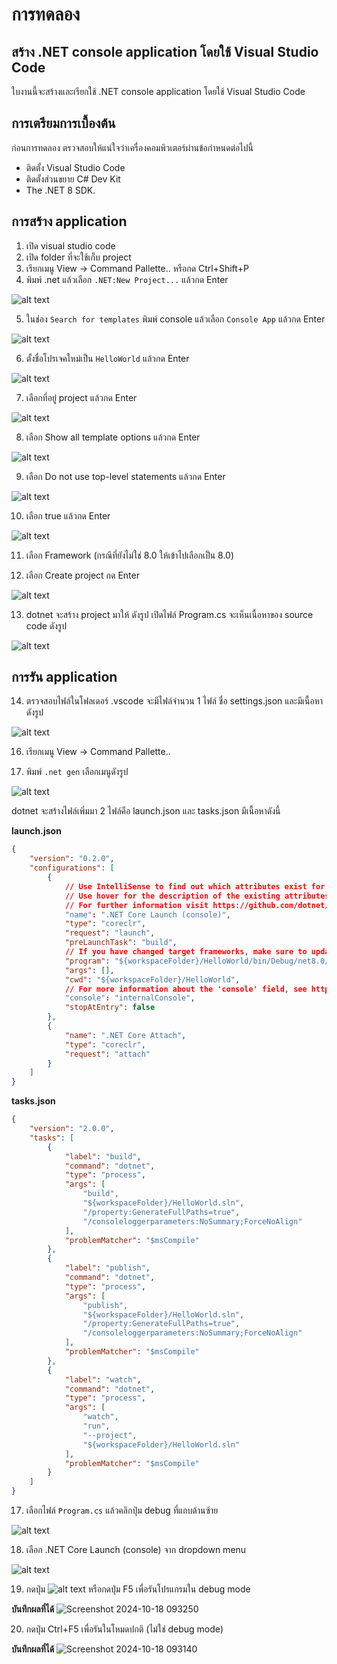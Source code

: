 # การทดลอง
## สร้าง .NET console application โดยใช้ Visual Studio Code

ใบงานนี้จะสร้างและเรียกใช้ .NET console application โดยใช้ Visual Studio Code

## การเตรียมการเบื้องต้น

ก่อนการทดลอง ตรวจสอบให้แน่ใจว่าเครื่องคอมพิวเตอร์ผ่านข้อกำหนดต่อไปนี้
- ติดตั้ง Visual Studio Code 
- ติดตั้งส่วนขยาย C# Dev Kit 
- The .NET 8 SDK.

## การสร้าง application

1. เปิด visual studio code
2. เปิด folder ที่จะใช้เก็บ project
3. เรียกเมนู View -> Command Pallette.. หรือกด Ctrl+Shift+P
4. พิมพ์ .net แล้วเลือก `.NET:New Project...` แล้วกด Enter

![alt text](./Pictures/image-01.png)

5. ในช่อง `Search for templates` พิมพ์ console แล้วเลือก `Console App` แล้วกด Enter

![alt text](./Pictures/image-02.png)

6. ตั้งชื่อโปรเจคใหม่เป็น `HelloWorld` แล้วกด Enter

![alt text](./Pictures/image-03.png)

7. เลือกที่อยู่ project แล้วกด Enter

![alt text](./Pictures/image-04.png)

8. เลือก Show all template options แล้วกด Enter

![alt text](./Pictures/image-05.png)

9. เลือก Do not use top-level statements  แล้วกด Enter
    
![alt text](./Pictures/image-06.png)

10. เลือก true  แล้วกด Enter

![alt text](./Pictures/image-07.png)

11. เลือก Framework  (กรณีที่ยังไม่ใช่ 8.0 ให้เข้าไปเลือกเป็น 8.0) 

12. เลือก Create project กด Enter

![alt text](./Pictures/image-08.png)

13. dotnet จะสร้าง project มาให้ ดังรูป เปิดไฟล์ Program.cs จะเห็นเนื้อหาของ source code ดังรูป

![alt text](./Pictures/image-09.png)


## การรัน application



14. ตรวจสอบไฟล์ในโฟลเดอร์ .vscode จะมีไฟล์จำนวน 1 ไฟล์ ชื่อ settings.json และมีเนื้อหาดังรูป

![alt text](./Pictures/image-10.png)

16. เรียกเมนู View -> Command Pallette..

17. พิมพ์ `.net gen` เลือกเมนูดังรูป   

![alt text](./Pictures/image-11.png)

dotnet จะสร้างไฟล์เพิ่มมา 2 ไฟล์คือ launch.json และ tasks.json มีเนื้อหาดังนี้

**launch.json**

``` json
{
    "version": "0.2.0",
    "configurations": [
        {
            // Use IntelliSense to find out which attributes exist for C# debugging
            // Use hover for the description of the existing attributes
            // For further information visit https://github.com/dotnet/vscode-csharp/blob/main/debugger-launchjson.md
            "name": ".NET Core Launch (console)",
            "type": "coreclr",
            "request": "launch",
            "preLaunchTask": "build",
            // If you have changed target frameworks, make sure to update the program path.
            "program": "${workspaceFolder}/HelloWorld/bin/Debug/net8.0/HelloWorld.dll",
            "args": [],
            "cwd": "${workspaceFolder}/HelloWorld",
            // For more information about the 'console' field, see https://aka.ms/VSCode-CS-LaunchJson-Console
            "console": "internalConsole",
            "stopAtEntry": false
        },
        {
            "name": ".NET Core Attach",
            "type": "coreclr",
            "request": "attach"
        }
    ]
}
```

**tasks.json**

``` json
{
    "version": "2.0.0",
    "tasks": [
        {
            "label": "build",
            "command": "dotnet",
            "type": "process",
            "args": [
                "build",
                "${workspaceFolder}/HelloWorld.sln",
                "/property:GenerateFullPaths=true",
                "/consoleloggerparameters:NoSummary;ForceNoAlign"
            ],
            "problemMatcher": "$msCompile"
        },
        {
            "label": "publish",
            "command": "dotnet",
            "type": "process",
            "args": [
                "publish",
                "${workspaceFolder}/HelloWorld.sln",
                "/property:GenerateFullPaths=true",
                "/consoleloggerparameters:NoSummary;ForceNoAlign"
            ],
            "problemMatcher": "$msCompile"
        },
        {
            "label": "watch",
            "command": "dotnet",
            "type": "process",
            "args": [
                "watch",
                "run",
                "--project",
                "${workspaceFolder}/HelloWorld.sln"
            ],
            "problemMatcher": "$msCompile"
        }
    ]
}
```

17. เลือกไฟล์ `Program.cs` แล้วคลิกปุ่ม debug ที่แถบด้านซ้าย

![alt text](./Pictures/image-12.png)

18. เลือก .NET Core Launch (console) จาก dropdown menu

![alt text](./Pictures/image-13.png)

19. กดปุ่ม ![alt text](./Pictures/image-14.png) หรือกดปุ่ม F5 เพื่อรันโปรแกรมใน debug mode

**บันทึกผลที่ได้**
![Screenshot 2024-10-18 093250](https://github.com/user-attachments/assets/0f5f2f6d-45aa-4434-a4e4-2925b3337636)

20. กดปุ่ม Ctrl+F5 เพื่อรันในโหมดปกติ (ไม่ใช่ debug mode)

**บันทึกผลที่ได้**
![Screenshot 2024-10-18 093140](https://github.com/user-attachments/assets/6cfaf19a-5864-4b6c-a45d-1e3da0b489d8)

